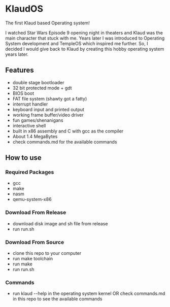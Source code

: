 # KlaudOS

The first Klaud based Operating system!

I watched Star Wars Episode 9 opening night in theaters and Klaud was the main character that stuck with me. Years later I was introduced to Operating System development and TempleOS which inspired me further. So, I decided I would give back to Klaud by creating this hobby operating system years later. 

## Features

* double stage bootloader
* 32 bit protected mode + gdt
* BIOS boot
* FAT file system (shawty got a fatty)
* interrupt handler
* keyboard input and printed output
* working frame buffer/video driver
* fun games/shenanigans
* interactive shell
* built in x86 assembly and C with gcc as the compiler
* About 1.4 MegaBytes
* check commands.md for the available commands

## How to use

### Required Packages
* gcc
* make
* nasm
* qemu-system-x86

### Download From Release
* download disk image and sh file from release
* run run.sh

### Download From Source
* clone this repo to your computer
* run make toolchain
* run make
* run run.sh

### Commands
* run klaud --help in the operating system kernel OR check commands.md in this repo to see the available commands